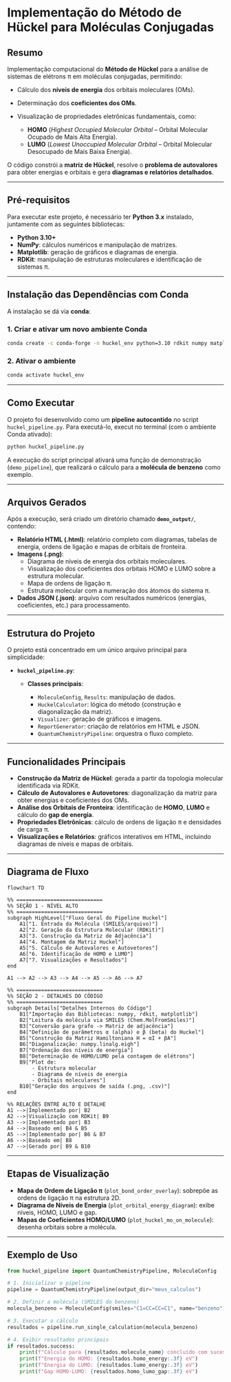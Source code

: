# **Implementação do Método de Hückel para Moléculas Conjugadas**

## **Resumo**

Implementação computacional do **Método de Hückel** para a análise de sistemas de elétrons π em moléculas conjugadas, permitindo:

* Cálculo dos **níveis de energia** dos orbitais moleculares (OMs).
* Determinação dos **coeficientes dos OMs**.
* Visualização de propriedades eletrônicas fundamentais, como:

  * **HOMO** (*Highest Occupied Molecular Orbital* – Orbital Molecular Ocupado de Mais Alta Energia).
  * **LUMO** (*Lowest Unoccupied Molecular Orbital* – Orbital Molecular Desocupado de Mais Baixa Energia).

O código constrói a **matriz de Hückel**, resolve o **problema de autovalores** para obter energias e orbitais e gera **diagramas e relatórios detalhados**.

---

## **Pré-requisitos**

Para executar este projeto, é necessário ter **Python 3.x** instalado, juntamente com as seguintes bibliotecas:

* **Python 3.10+**
* **NumPy**: cálculos numéricos e manipulação de matrizes.
* **Matplotlib**: geração de gráficos e diagramas de energia.
* **RDKit**: manipulação de estruturas moleculares e identificação de sistemas π.

---

## **Instalação das Dependências com Conda**

A instalação se dá via **conda**:

### **1. Criar e ativar um novo ambiente Conda**

```bash
conda create -c conda-forge -n huckel_env python=3.10 rdkit numpy matplotlib
```

### **2. Ativar o ambiente**

```bash
conda activate huckel_env
```

---

## **Como Executar**

O projeto foi desenvolvido como um **pipeline autocontido** no script `huckel_pipeline.py`.
Para executá-lo, execut no terminal (com o ambiente Conda ativado):

```bash
python huckel_pipeline.py
```

A execução do script principal ativará uma função de demonstração (`demo_pipeline`), que realizará o cálculo para a **molécula de benzeno** como exemplo.

---

## **Arquivos Gerados**

Após a execução, será criado um diretório chamado **`demo_output/`**, contendo:

* **Relatório HTML (.html)**: relatório completo com diagramas, tabelas de energia, ordens de ligação e mapas de orbitais de fronteira.
* **Imagens (.png)**:
  * Diagrama de níveis de energia dos orbitais moleculares.
  * Visualização dos coeficientes dos orbitais HOMO e LUMO sobre a estrutura molecular.
  * Mapa de ordens de ligação π.
  * Estrutura molecular com a numeração dos átomos do sistema π.
* **Dados JSON (.json)**: arquivo com resultados numéricos (energias, coeficientes, etc.) para processamento.

---

## **Estrutura do Projeto**

O projeto está concentrado em um único arquivo principal para simplicidade:

* **`huckel_pipeline.py`**:

  * **Classes principais**:

    * `MoleculeConfig`, `Results`: manipulação de dados.
    * `HuckelCalculator`: lógica do método (construção e diagonalização da matriz).
    * `Visualizer`: geração de gráficos e imagens.
    * `ReportGenerator`: criação de relatórios em HTML e JSON.
    * `QuantumChemistryPipeline`: orquestra o fluxo completo.

---

## **Funcionalidades Principais**

* **Construção da Matriz de Hückel**: gerada a partir da topologia molecular identificada via RDKit.
* **Cálculo de Autovalores e Autovetores**: diagonalização da matriz para obter energias e coeficientes dos OMs.
* **Análise dos Orbitais de Fronteira**: identificação de **HOMO**, **LUMO** e cálculo do **gap de energia**.
* **Propriedades Eletrônicas**: cálculo de ordens de ligação π e densidades de carga π.
* **Visualizações e Relatórios**: gráficos interativos em HTML, incluindo diagramas de níveis e mapas de orbitais.

---

## **Diagrama de Fluxo**

```mermaid
flowchart TD

%% ============================
%% SEÇÃO 1 - NÍVEL ALTO
%% ============================
subgraph HighLevel["Fluxo Geral do Pipeline Huckel"]
    A1["1. Entrada da Molécula (SMILES/arquivo)"]
    A2["2. Geração da Estrutura Molecular (RDKit)"]
    A3["3. Construção da Matriz de Adjacência"]
    A4["4. Montagem da Matriz Huckel"]
    A5["5. Cálculo de Autovalores e Autovetores"]
    A6["6. Identificação de HOMO e LUMO"]
    A7["7. Visualizações e Resultados"]
end

A1 --> A2 --> A3 --> A4 --> A5 --> A6 --> A7

%% ============================
%% SEÇÃO 2 - DETALHES DO CÓDIGO
%% ============================
subgraph Details["Detalhes Internos do Código"]
    B1["Importação das Bibliotecas: numpy, rdkit, matplotlib"]
    B2["Leitura da molécula via SMILES (Chem.MolFromSmiles)"]
    B3["Conversão para grafo -> Matriz de adjacência"]
    B4["Definição de parâmetros α (alpha) e β (beta) do Huckel"]
    B5["Construção da Matriz Hamiltoniana H = αI + βA"]
    B6["Diagonalização: numpy.linalg.eigh"]
    B7["Ordenação dos níveis de energia"]
    B8["Determinação de HOMO/LUMO pela contagem de elétrons"]
    B9["Plot de:
        - Estrutura molecular
        - Diagrama de níveis de energia
        - Orbitais moleculares"]
    B10["Geração dos arquivos de saída (.png, .csv)"]
end

%% RELAÇÕES ENTRE ALTO E DETALHE
A1 -->|Implementado por| B2
A2 -->|Visualização com RDKit| B9
A3 -->|Implementado por| B3
A4 -->|Baseado em| B4 & B5
A5 -->|Implementado por| B6 & B7
A6 -->|Baseado em| B8
A7 -->|Gerado por| B9 & B10
```

---

## **Etapas de Visualização**

* **Mapa de Ordem de Ligação π** (`plot_bond_order_overlay`): sobrepõe as ordens de ligação π na estrutura 2D.
* **Diagrama de Níveis de Energia** (`plot_orbital_energy_diagram`): exibe níveis, HOMO, LUMO e gap.
* **Mapas de Coeficientes HOMO/LUMO** (`plot_huckel_mo_on_molecule`): desenha orbitais sobre a molécula.

---

## **Exemplo de Uso**

```python
from huckel_pipeline import QuantumChemistryPipeline, MoleculeConfig

# 1. Inicializar o pipeline
pipeline = QuantumChemistryPipeline(output_dir="meus_calculos")

# 2. Definir a molécula (SMILES do benzeno)
molecula_benzeno = MoleculeConfig(smiles="C1=CC=CC=C1", name="benzeno")

# 3. Executar o cálculo
resultados = pipeline.run_single_calculation(molecula_benzeno)

# 4. Exibir resultados principais
if resultados.success:
    print(f"Cálculo para {resultados.molecule_name} concluído com sucesso!")
    print(f"Energia do HOMO: {resultados.homo_energy:.3f} eV")
    print(f"Energia do LUMO: {resultados.lumo_energy:.3f} eV")
    print(f"Gap HOMO-LUMO: {resultados.homo_lumo_gap:.3f} eV")
```
